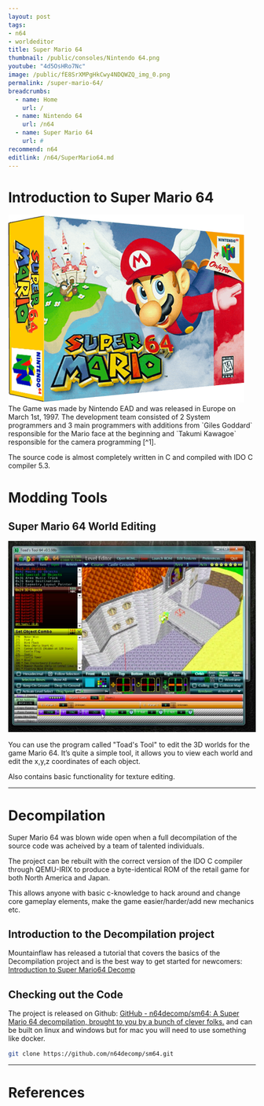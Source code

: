 ```yaml
---
layout: post
tags: 
- n64
- worldeditor
title: Super Mario 64
thumbnail: /public/consoles/Nintendo 64.png
youtube: "4d5OsHRo7Nc"
image: /public/fE8SrXMPgHkCwy4NDQWZQ_img_0.png
permalink: /super-mario-64/
breadcrumbs:
  - name: Home
    url: /
  - name: Nintendo 64
    url: /n64
  - name: Super Mario 64
    url: #
recommend: n64
editlink: /n64/SuperMario64.md
---
```


# Introduction to Super Mario 64
<section class="postSection">
<img src="/public/N64/SuperMario64(USA).png" class="wow slideInLeft postImage" />

<div markdown="1">
The Game was made by Nintendo EAD and was released in Europe on March 1st, 1997. 
The development team consisted of 2 System programmers and 3 main programmers with additions from `Giles Goddard` responsible for the Mario face at the beginning and `Takumi Kawagoe` responsible for the camera programming [^1].

The source code is almost completely written in C and compiled with IDO C compiler 5.3.
</div>
</section>

# Modding Tools

## Super Mario 64 World Editing
<section class="postSection">
<img src="/public/fE8SrXMPgHkCwy4NDQWZQ_img_0.png" class="wow slideInLeft postImage" />

<div markdown="1">

You can use the program called "Toad's Tool" to edit the 3D worlds for the game Mario 64. It’s quite a simple tool, it allows you to view each world and edit the x,y,z coordinates of each object.

Also contains basic functionality for texture editing.
</div>
</section>

---
# Decompilation
Super Mario 64 was blown wide open when a full decompilation of the source code was acheived by a team of talented individuals.

The project can be rebuilt with the correct version of the IDO C compiler through QEMU-IRIX to produce a byte-identical ROM of the retail game for both North America and Japan. 

This allows anyone with basic c-knowledge to hack around and change core gameplay elements, make the game easier/harder/add new mechanics etc.

## Introduction to the Decompilation project
Mountainflaw has released a tutorial that covers the basics of the Decompilation project and is the best way to get started for newcomers:
[Introduction to Super Mario64 Decomp](https://mountainflaw.github.io/assets/page/intro.html)

## Checking out the Code
The project is released on Github: [GitHub - n64decomp/sm64: A Super Mario 64 decompilation, brought to you by a bunch of clever folks.](https://github.com/n64decomp/sm64) and can be built on linux and windows but for mac you will need to use something like docker.

```bash
git clone https://github.com/n64decomp/sm64.git
```

---

# References
[^1]: [Super Mario 64 Credits](https://nintendo.fandom.com/wiki/Super_Mario_64/credits#)
